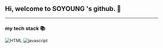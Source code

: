 ## Hi, welcome to **SOYOUNG** 's github. 👋

___
### my tech stack 📚
![HTML](https://img.shields.io/badge/JavaScript-E34F26?style=flat-square&logo=HTML5&logoColor=white)
![javascript](https://img.shields.io/badge/JavaScript-F7DF1E?style=flat-square&logo=javascript&logoColor=black)

